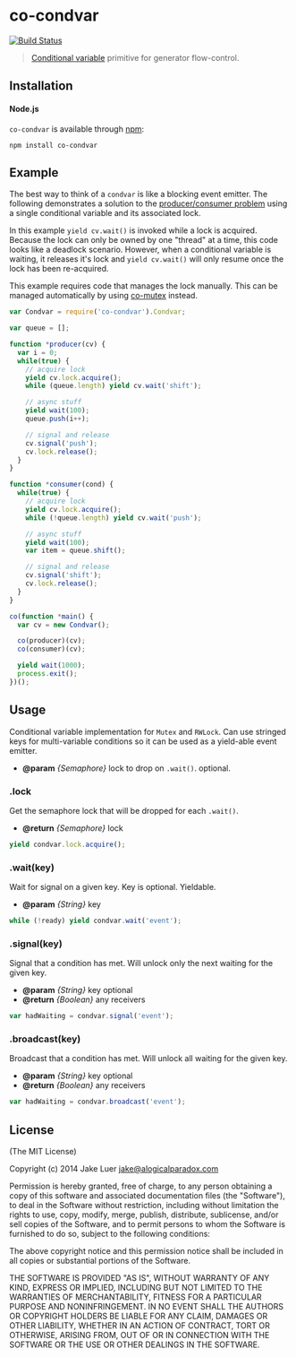 # co-condvar

[![Build Status](https://travis-ci.org/logicalparadox/co-condvar.png?branch=master)](https://travis-ci.org/logicalparadox/co-condvar)

> [Conditional variable](http://en.wikipedia.org/wiki/Monitor_(synchronization)#Condition_variables) primitive for generator flow-control.

## Installation

#### Node.js

`co-condvar` is available through [npm](http://npmjs.org):

    npm install co-condvar

## Example

The best way to think of a `condvar` is like a blocking event emitter. The
following demonstrates a solution to the [producer/consumer problem](http://en.wikipedia.org/wiki/Monitor_(synchronization)#Solving_the_bounded_producer.2Fconsumer_problem)
using a single conditional variable and its associated lock. 

In this example `yield cv.wait()` is invoked while a lock is acquired. Because 
the lock can only be owned by one "thread" at a time, this code looks like a 
deadlock scenario. However, when a conditional variable is waiting, it releases
it's lock and `yield cv.wait()` will only resume once the lock has been 
re-acquired.

This example requires code that manages the lock manually. This can be managed
automatically by using [co-mutex](https://github.com/logicalparadox/co-mutex) 
instead.

```js
var Condvar = require('co-condvar').Condvar;

var queue = [];

function *producer(cv) {
  var i = 0;
  while(true) {
    // acquire lock
    yield cv.lock.acquire();
    while (queue.length) yield cv.wait('shift');

    // async stuff
    yield wait(100);
    queue.push(i++);

    // signal and release
    cv.signal('push');
    cv.lock.release();
  }
}

function *consumer(cond) {
  while(true) {
    // acquire lock
    yield cv.lock.acquire();
    while (!queue.length) yield cv.wait('push');

    // async stuff
    yield wait(100);
    var item = queue.shift();

    // signal and release
    cv.signal('shift');
    cv.lock.release();
  }
}

co(function *main() {
  var cv = new Condvar();

  co(producer)(cv);
  co(consumer)(cv);

  yield wait(1000);
  process.exit();
})();
```

## Usage

Conditional variable implementation for `Mutex` and `RWLock`. Can use stringed 
keys for multi-variable conditions so it can be used as a yield-able event 
emitter.

* **@param** _{Semaphore}_ lock to drop on `.wait()`. optional.

### .lock

Get the semaphore lock that will be dropped for each `.wait()`.

* **@return** _{Semaphore}_  lock

```js
yield condvar.lock.acquire();
```

### .wait(key)

Wait for signal on a given key. Key is optional. Yieldable.

* **@param** _{String}_ key 

```js
while (!ready) yield condvar.wait('event');
```

### .signal(key)

Signal that a condition has met. Will unlock only the next waiting for the 
given key.

* **@param** _{String}_ key optional
* **@return** _{Boolean}_  any receivers

```js
var hadWaiting = condvar.signal('event');
```

### .broadcast(key)

Broadcast that a condition has met. Will unlock all waiting for the given key.

* **@param** _{String}_ key optional
* **@return** _{Boolean}_  any receivers

```js
var hadWaiting = condvar.broadcast('event');
```

## License

(The MIT License)

Copyright (c) 2014 Jake Luer <jake@alogicalparadox.com>

Permission is hereby granted, free of charge, to any person obtaining a copy
of this software and associated documentation files (the "Software"), to deal
in the Software without restriction, including without limitation the rights
to use, copy, modify, merge, publish, distribute, sublicense, and/or sell
copies of the Software, and to permit persons to whom the Software is
furnished to do so, subject to the following conditions:

The above copyright notice and this permission notice shall be included in
all copies or substantial portions of the Software.

THE SOFTWARE IS PROVIDED "AS IS", WITHOUT WARRANTY OF ANY KIND, EXPRESS OR
IMPLIED, INCLUDING BUT NOT LIMITED TO THE WARRANTIES OF MERCHANTABILITY,
FITNESS FOR A PARTICULAR PURPOSE AND NONINFRINGEMENT. IN NO EVENT SHALL THE
AUTHORS OR COPYRIGHT HOLDERS BE LIABLE FOR ANY CLAIM, DAMAGES OR OTHER
LIABILITY, WHETHER IN AN ACTION OF CONTRACT, TORT OR OTHERWISE, ARISING FROM,
OUT OF OR IN CONNECTION WITH THE SOFTWARE OR THE USE OR OTHER DEALINGS IN
THE SOFTWARE. 
